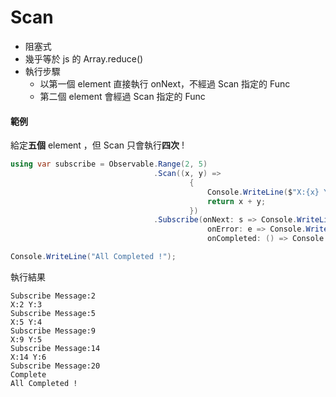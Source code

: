 # Scan

-   阻塞式
-   幾乎等於 js 的 Array.reduce()
-   執行步驟
    -   以第一個 element 直接執行 onNext，不經過 Scan 指定的 Func
    -   第二個 element 會經過 Scan 指定的 Func

#### 範例

給定**五個** element ，但 Scan 只會執行**四次** !

```cs
using var subscribe = Observable.Range(2, 5)
                                .Scan((x, y) =>
                                        {
                                            Console.WriteLine($"X:{x} Y:{y}");
                                            return x + y;
                                        })
                                .Subscribe(onNext: s => Console.WriteLine($"Subscribe Message:{s}"),
                                            onError: e => Console.WriteLine(e.Message),
                                            onCompleted: () => Console.WriteLine("Complete"));

Console.WriteLine("All Completed !");
```

執行結果

```
Subscribe Message:2
X:2 Y:3
Subscribe Message:5
X:5 Y:4
Subscribe Message:9
X:9 Y:5
Subscribe Message:14
X:14 Y:6
Subscribe Message:20
Complete
All Completed !
```
